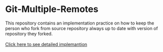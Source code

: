 # Git-Multiple-Remotes
This repository contains an implementation practice on how to keep the person who fork from source repository always up to date with version of repository they forked. 
<br /><br />
<a href='https://www.youtube.com/watch?v=XeOf2wdnFlc&list=PLFIM0718LjIVknj6sgsSceMqlq242-jNf&index=10'>
  Click here to see detailed implemantion
</a> 
